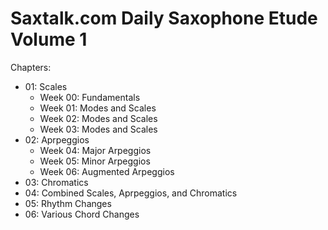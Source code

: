 # Saxtalk.com Daily Saxophone Etude Volume 1

Chapters:
* 01: Scales
   * Week 00: Fundamentals
   * Week 01: Modes and Scales
   * Week 02: Modes and Scales
   * Week 03: Modes and Scales
* 02: Aprpeggios
   * Week 04: Major Arpeggios
   * Week 05: Minor Arpeggios
   * Week 06: Augmented Arpeggios
* 03: Chromatics
* 04: Combined Scales, Aprpeggios, and Chromatics
* 05: Rhythm Changes
* 06: Various Chord Changes

